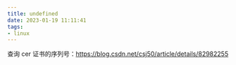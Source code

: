 ```yaml
---
title: undefined
date: 2023-01-19 11:11:41
tags:
- linux
---
```


查询 cer 证书的序列号：https://blog.csdn.net/csj50/article/details/82982255